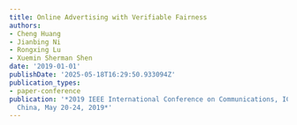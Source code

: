 ```yaml
---
title: Online Advertising with Verifiable Fairness
authors:
- Cheng Huang
- Jianbing Ni
- Rongxing Lu
- Xuemin Sherman Shen
date: '2019-01-01'
publishDate: '2025-05-18T16:29:50.933094Z'
publication_types:
- paper-conference
publication: '*2019 IEEE International Conference on Communications, ICC 2019, Shanghai,
  China, May 20-24, 2019*'
---
```

